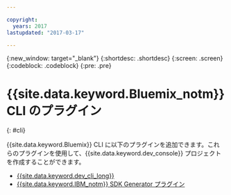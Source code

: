```yaml
---

copyright:
  years: 2017
lastupdated: "2017-03-17"

---
```

{:new_window: target="_blank"}
{:shortdesc: .shortdesc}
{:screen: .screen}
{:codeblock: .codeblock}
{:pre: .pre}

# {{site.data.keyword.Bluemix_notm}} CLI のプラグイン
{: #cli}

{{site.data.keyword.Bluemix}} CLI に以下のプラグインを追加できます。これらのプラグインを使用して、{{site.data.keyword.dev_console}} プロジェクトを作成することができます。 

* [{{site.data.keyword.dev_cli_long}}](dev_cli.html)
* [{{site.data.keyword.IBM_notm}} SDK Generator プラグイン](sdk_cli.html)
